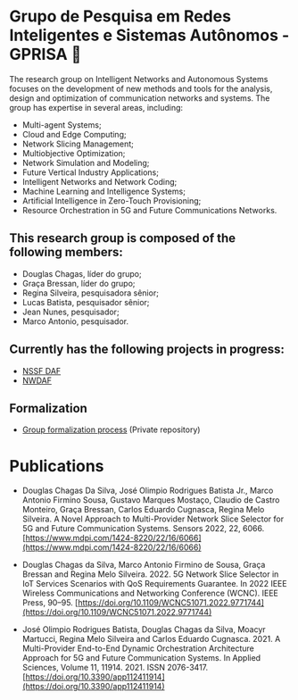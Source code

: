 # Grupo de Pesquisa em Redes Inteligentes e Sistemas Autônomos - GPRISA 📶

The research group on Intelligent Networks and Autonomous Systems focuses on the development of new methods and tools for the analysis, design and optimization of communication networks and systems. The group has expertise in several areas, including:

- Multi-agent Systems;
- Cloud and Edge Computing;
- Network Slicing Management;
- Multiobjective Optimization;
- Network Simulation and Modeling;
- Future Vertical Industry Applications;
- Intelligent Networks and Network Coding;
- Machine Learning and Intelligence Systems;
- Artificial Intelligence in Zero-Touch Provisioning;
- Resource Orchestration in 5G and Future Communications Networks.

## This research group is composed of the following members:

 - Douglas Chagas, líder do grupo;
 - Graça Bressan, líder do grupo;
 - Regina Silveira, pesquisadora sênior;
 - Lucas Batista, pesquisador sênior;
 - Jean Nunes, pesquisador;
 - Marco Antonio, pesquisador.

## Currently has the following projects in progress:

 - [NSSF DAF](https://github.com/gprisa/nssfdaf)
 - [NWDAF](https://github.com/gprisa/nwdaf)

## Formalization

 - [Group formalization process](https://github.com/gprisa/formalization_process) (Private repository)
 
# Publications

 - Douglas Chagas Da Silva, José Olimpio Rodrigues Batista Jr., Marco Antonio Firmino Sousa, Gustavo Marques Mostaço, Claudio de Castro Monteiro, Graça Bressan, Carlos Eduardo Cugnasca, Regina Melo Silveira. A Novel Approach to Multi-Provider Network Slice Selector for 5G and Future Communication Systems. Sensors 2022, 22, 6066. [https://www.mdpi.com/1424-8220/22/16/6066](https://www.mdpi.com/1424-8220/22/16/6066)

 - Douglas Chagas da Silva, Marco Antonio Firmino de Sousa, Graça Bressan and Regina Melo Silveira. 2022. 5G Network Slice Selector in IoT Services Scenarios with QoS Requirements Guarantee. In 2022 IEEE Wireless Communications and Networking Conference (WCNC). IEEE Press, 90–95. [https://doi.org/10.1109/WCNC51071.2022.9771744](https://doi.org/10.1109/WCNC51071.2022.9771744) 
 
 - José Olimpio Rodrigues Batista, Douglas Chagas da Silva, Moacyr Martucci, Regina Melo Silveira and Carlos Eduardo Cugnasca. 2021. A Multi-Provider End-to-End Dynamic Orchestration Architecture Approach for 5G and Future Communication Systems. In Applied Sciences, Volume 11, 11914. 2021. ISSN 2076-3417. [https://doi.org/10.3390/app112411914](https://doi.org/10.3390/app112411914)
 

<!--
**gprisa/gprisa** is a ✨ _special_ ✨ repository because its `README.md` (this file) appears on your GitHub profile.

Here are some ideas to get you started:

- 🔭 I’m currently working on ...
- 🌱 I’m currently learning ...
- 👯 I’m looking to collaborate on ...
- 🤔 I’m looking for help with ...
- 💬 Ask me about ...
- 📫 How to reach me: ...
- 😄 Pronouns: ...
- ⚡ Fun fact: ...
-->
